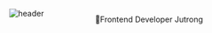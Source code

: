 ![header](https://capsule-render.vercel.app/api?type=Waving&color=4D47C3&height=150&section=header&text=JuHyun%20Lee&fontSize=60&animation=fadeIn&fontColor=ffffff&stroke=111111&strokeWidth=0.2&descSize=30) 
<p align='center' style="margin-top:-20"> 🎯Frontend Developer Jutrong </p>

